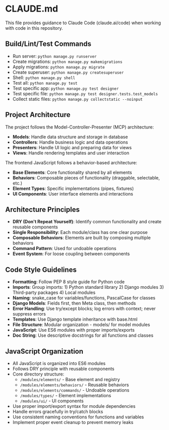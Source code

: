 # CLAUDE.md

This file provides guidance to Claude Code (claude.ai/code) when working with code in this repository.

## Build/Lint/Test Commands
- Run server: `python manage.py runserver`
- Create migrations: `python manage.py makemigrations`
- Apply migrations: `python manage.py migrate`
- Create superuser: `python manage.py createsuperuser`
- Shell: `python manage.py shell`
- Test all: `python manage.py test`
- Test specific app: `python manage.py test designer`
- Test specific file: `python manage.py test designer.tests.test_models`
- Collect static files: `python manage.py collectstatic --noinput`

## Project Architecture
The project follows the Model-Controller-Presenter (MCP) architecture:
- **Models**: Handle data structure and storage in database
- **Controllers**: Handle business logic and data operations
- **Presenters**: Handle UI logic and preparing data for views
- **Views**: Handle rendering templates and user interaction

The frontend JavaScript follows a behavior-based architecture:
- **Base Elements**: Core functionality shared by all elements
- **Behaviors**: Composable pieces of functionality (draggable, selectable, etc.)
- **Element Types**: Specific implementations (pipes, fixtures)
- **UI Components**: User interface elements and interactions

## Architecture Principles
- **DRY (Don't Repeat Yourself)**: Identify common functionality and create reusable components
- **Single Responsibility**: Each module/class has one clear purpose
- **Composable Behaviors**: Elements are built by composing multiple behaviors
- **Command Pattern**: Used for undoable operations
- **Event System**: For loose coupling between components

## Code Style Guidelines
- **Formatting**: Follow PEP 8 style guide for Python code
- **Imports**: Group imports: 1) Python standard library 2) Django modules 3) Third-party packages 4) Local modules
- **Naming**: snake_case for variables/functions, PascalCase for classes
- **Django Models**: Fields first, then Meta class, then methods
- **Error Handling**: Use try/except blocks; log errors with context; never suppress errors
- **Templates**: Use Django template inheritance with base.html
- **File Structure**: Modular organization - models/ for model modules
- **JavaScript**: Use ES6 modules with proper imports/exports
- **Doc String**: Use descriptive docstrings for all functions and classes

## JavaScript Organization
- All JavaScript is organized into ES6 modules
- Follows DRY principle with reusable components
- Core directory structure:
  - `/modules/elements/` - Base element and registry
  - `/modules/elements/behaviors/` - Reusable behaviors
  - `/modules/elements/commands/` - Undoable operations
  - `/modules/types/` - Element implementations
  - `/modules/ui/` - UI components
- Use proper import/export syntax for module dependencies
- Handle errors gracefully in try/catch blocks
- Use consistent naming conventions for functions and variables
- Implement proper event cleanup to prevent memory leaks
